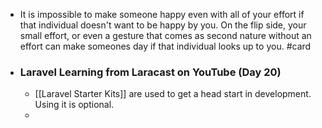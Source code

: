 - It is impossible to make someone happy even with all of your effort if that individual doesn't want to be  happy by you. On the flip side, your small effort, or even a gesture that comes as second nature without an effort can make someones day if that individual looks up to you. #card
- ### Laravel Learning from Laracast on YouTube (Day 20)
	- [[Laravel Starter Kits]] are used to get a head start in development. Using it is optional.
	-